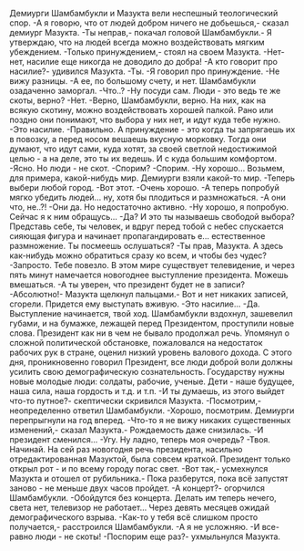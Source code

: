   Демиурги Шамбамбукли и Мазукта вели неспешный теологический спор.
-А я говорю, что от людей добром ничего не добьешься,- сказал демиург Мазукта.
-Ты неправ,- покачал головой Шамбамбукли.- Я утверждаю, что на людей всегда можно воздействовать мягким убеждением.
-Только принуждением,- стоял на своем Мазукта.
-Нет-нет, насилие еще никогда не доводило до добра!
-А кто говорит про насилие?- удивился Мазукта.
-Ты.
-Я говорил про принуждение.
-Не вижу разницы.
-А ее, по большому счету, и нет.
Шамбамбукли озадаченно заморгал.
-Что..?
-Ну посуди сам. Люди - это ведь те же скоты, верно?
-Нет.
-Верно, Шамбамбукли, верно. На них, как на всякую скотину, можно воздействовать хорошей палкой. Рано или поздно они понимают, что выбора у них нет, и идут куда тебе нужно.
-Это насилие.
-Правильно. А принуждение - это когда ты запрягаешь их в повозку, а перед носом вешаешь вкусную морковку. Тогда они думают, что идут сами, куда хотят, за своей светлой недостижимой целью - а на деле, это ты их ведешь. И с куда большим комфортом.
-Ясно. Но люди - не скот.
-Спорим?
-Спорим.
-Ну хорошо... Возьмем, для примера, какой-нибудь мир.
Демиурги взяли какой-то мир.
-Теперь выбери любой город.
-Вот этот.
-Очень хорошо.
-А теперь попробуй мягко убедить людей... ну, хотя бы плодиться и размножаться.
-А они что, не..?!
-Они да. Но недостаточно активно.
-Ну хорошо, я попробую. Сейчас я к ним обращусь...
-Да? И это ты называешь свободой выбора? Представь себе, ты человек, и вдруг перед тобой с небес спускается сияющая фигура и начинает пропагандировать е... естественное размножение. Ты посмеешь ослушаться?
-Ты прав, Мазукта. А здесь как-нибудь можно обратиться сразу ко всем, и чтобы без чудес?
-Запросто. Тебе повезло. В этом мире существует телевидение, и через пять минут намечается новогоднее выступление президента. Можешь вмешаться.
-А ты уверен, что президент будет не в записи?
-Абсолютно!- Мазукта щелкнул пальцами.- Вот и нет никаких записей, сгорели. Придется ему выступать вживую.
-Это насилие...
-Да. Выступление начинается, твой ход.
Шамбамбукли вздохнул, зашевелил губами, и на бумажке, лежащей перед Президентом, проступили новые слова. Президент как ни в чем не бывало продолжал речь. Упомянул о сложной политической обстановке, пожаловался на недостаток рабочих рук в стране, оценил низкий уровень валового дохода. С этого дня, проникновенно говорил Президент, все люди доброй воли должны усилить свою демографическую сознательность. Государству нужны новые молодые люди: солдаты, рабочие, ученые. Дети - наше будущее, наша сила, наша гордость и т.д. и т.п.
-И ты думаешь, из этого выйдет что-то путное?- скептически скривился Мазукта.
-Посмотрим,- неопределенно ответил Шамбамбукли.
-Хорошо, посмотрим.
Демиурги перепрыгнули на год вперед.
-Что-то я не вижу никаких существенных изменений,- сказал Мазукта.- Рождаемость даже снизилась.
-И президент сменился...
-Угу. Ну ладно, теперь моя очередь?
-Твоя. Начинай.
На сей раз новогодня речь президента, насильно отредактированная Мазуктой, была совсем краткой. Президент только открыл рот - и по всему городу погас свет.
-Вот так,- усмехнулся Мазукта и отошел от рубильника.- Пока разберутся, пока всё запустят заново - не меньше двух часов пройдет.
-А концерт?- огорчился Шамбамбукли.
-Обойдутся без концерта. Делать им теперь нечего, света нет, телевизор не работает... Через девять месяцев ожидай демографического взрыва.
-Как-то у тебя всё слишком просто получается,- расстроился Шамбамбукли.
-А я не усложняю.
-И все-равно люди - не скоты!
-Поспорим еще раз?- ухмыльнулся Мазукта.      